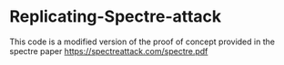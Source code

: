 # Replicating-Spectre-attack
This code is a modified version of the proof of concept provided in the spectre paper https://spectreattack.com/spectre.pdf
